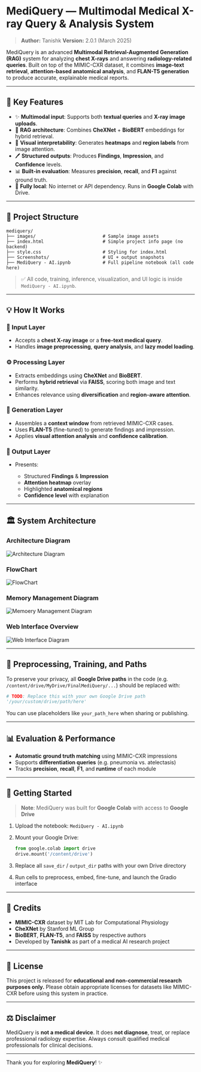 # MediQuery — Multimodal Medical X-ray Query & Analysis System

> **Author:** Tanishk
> **Version:** 2.0.1 (March 2025)

MediQuery is an advanced **Multimodal Retrieval-Augmented Generation (RAG)** system for analyzing **chest X-rays** and answering **radiology-related queries**. Built on top of the MIMIC-CXR dataset, it combines **image-text retrieval**, **attention-based anatomical analysis**, and **FLAN-T5 generation** to produce accurate, explainable medical reports.

---

## 🔮 Key Features

* ✨ **Multimodal input**: Supports both **textual queries** and **X-ray image uploads**.
* 🧠 **RAG architecture**: Combines **CheXNet** + **BioBERT** embeddings for hybrid retrieval.
* 🔎 **Visual interpretability**: Generates **heatmaps** and **region labels** from image attention.
* 🖊️ **Structured outputs**: Produces **Findings**, **Impression**, and **Confidence** levels.
* 📊 **Built-in evaluation**: Measures **precision**, **recall**, and **F1** against ground truth.
* 🤖 **Fully local**: No internet or API dependency. Runs in **Google Colab** with Drive.

---

## 📂 Project Structure

```
mediquery/
├── images/                         # Sample image assets
├── index.html                      # Simple project info page (no backend)
├── style.css                       # Styling for index.html
├── Screenshots/                    # UI + output snapshots
├── MediQuery - AI.ipynb            # Full pipeline notebook (all code here)
```

> ✅ All code, training, inference, visualization, and UI logic is inside `MediQuery - AI.ipynb`.

---

## 💡 How It Works

### 📁 Input Layer

* Accepts a **chest X-ray image** or a **free-text medical query**.
* Handles **image preprocessing**, **query analysis**, and **lazy model loading**.

### ⚙️ Processing Layer

* Extracts embeddings using **CheXNet** and **BioBERT**.
* Performs **hybrid retrieval** via **FAISS**, scoring both image and text similarity.
* Enhances relevance using **diversification** and **region-aware attention**.

### 💮 Generation Layer

* Assembles a **context window** from retrieved MIMIC-CXR cases.
* Uses **FLAN-T5** (fine-tuned) to generate findings and impression.
* Applies **visual attention analysis** and **confidence calibration**.

### 📄 Output Layer

* Presents:

  * Structured **Findings** & **Impression**
  * **Attention heatmap** overlay
  * Highlighted **anatomical regions**
  * **Confidence level** with explanation

---

## 🏛️ System Architecture

### Architecture Diagram
![Architecture Diagram](https://github.com/user-attachments/assets/b50223f2-226d-4319-bd21-a96763ab424e)

### FlowChart
![FlowChart](https://github.com/user-attachments/assets/db0cbf8b-9dc3-4711-943f-3185918611c9)

### Memory Management Diagram
![Memoery Management Diagram](https://github.com/user-attachments/assets/3ce8ffad-3237-4317-9477-89d476ee116c)

### Web Interface Overview
![Web Interface Diagram](https://github.com/user-attachments/assets/fe44b0d2-428a-4a08-a94e-e4cd3adbf57b)

---

## 🚧 Preprocessing, Training, and Paths

To preserve your privacy, all **Google Drive paths** in the code (e.g. `/content/drive/MyDrive/FinalMediQuery/...`) should be replaced with:

```python
# TODO: Replace this with your own Google Drive path
'/your/custom/drive/path/here'
```

You can use placeholders like `your_path_here` when sharing or publishing.

---

## 📊 Evaluation & Performance

* **Automatic ground truth matching** using MIMIC-CXR impressions
* Supports **differentiation queries** (e.g. pneumonia vs. atelectasis)
* Tracks **precision**, **recall**, **F1**, and **runtime** of each module

---

## 🚀 Getting Started

> **Note**: MediQuery was built for **Google Colab** with access to **Google Drive**

1. Upload the notebook: `MediQuery - AI.ipynb`
2. Mount your Google Drive:

   ```python
   from google.colab import drive
   drive.mount('/content/drive')
   ```
3. Replace all `save_dir` / `output_dir` paths with your own Drive directory
4. Run cells to preprocess, embed, fine-tune, and launch the Gradio interface

---

## 🌟 Credits

* **MIMIC-CXR** dataset by MIT Lab for Computational Physiology
* **CheXNet** by Stanford ML Group
* **BioBERT**, **FLAN-T5**, and **FAISS** by respective authors
* Developed by **Tanishk** as part of a medical AI research project

---

## 📁 License

This project is released for **educational and non-commercial research purposes only.**
Please obtain appropriate licenses for datasets like MIMIC-CXR before using this system in practice.

---

## ⚖️ Disclaimer

MediQuery is **not a medical device**. It does **not diagnose**, treat, or replace professional radiology expertise. Always consult qualified medical professionals for clinical decisions.

---

Thank you for exploring **MediQuery**! ✨
